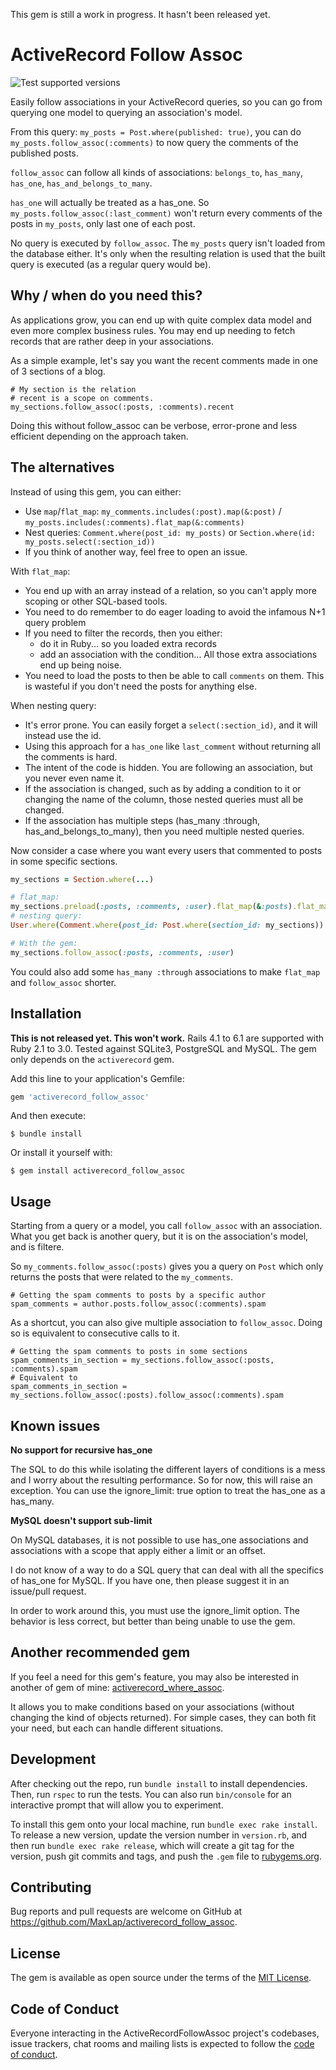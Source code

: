 This gem is still a work in progress. It hasn't been released yet.

# ActiveRecord Follow Assoc

![Test supported versions](https://github.com/MaxLap/activerecord_follow_assoc/workflows/Test%20supported%20versions/badge.svg)

Easily follow associations in your ActiveRecord queries, so you can go from querying one model to querying
an association's model.

From this query: `my_posts = Post.where(published: true)`, you can do
`my_posts.follow_assoc(:comments)` to now query the comments of the published posts.

`follow_assoc` can follow all kinds of associations: `belongs_to`, `has_many`, `has_one`, `has_and_belongs_to_many`.

`has_one` will actually be treated as a has_one. So `my_posts.follow_assoc(:last_comment)` won't return every
comments of the posts in `my_posts`, only last one of each post.

No query is executed by `follow_assoc`. The `my_posts` query isn't loaded from the database either. It's only when the
resulting relation is used that the built query is executed (as a regular query would be).

## Why / when do you need this?

As applications grow, you can end up with quite complex data model and even more complex business rules. You may end up
needing to fetch records that are rather deep in your associations.

As a simple example, let's say you want the recent comments made in one of 3 sections of a blog.

```
# My section is the relation
# recent is a scope on comments.
my_sections.follow_assoc(:posts, :comments).recent
```

Doing this without follow_assoc can be verbose, error-prone and less efficient depending on the approach taken.

## The alternatives

Instead of using this gem, you can either:
* Use `map`/`flat_map`: `my_comments.includes(:post).map(&:post)` / `my_posts.includes(:comments).flat_map(&:comments)`
* Nest queries: `Comment.where(post_id: my_posts)` or `Section.where(id: my_posts.select(:section_id))`
* If you think of another way, feel free to open an issue.

With `flat_map`:
* You end up with an array instead of a relation, so you can't apply more scoping or other SQL-based tools.
* You need to do remember to do eager loading to avoid the infamous N+1 query problem
* If you need to filter the records, then you either:
  * do it in Ruby... so you loaded extra records
  * add an association with the condition... All those extra associations end up being noise.
* You need to load the posts to then be able to call `comments` on them. This is wasteful if you don't need the posts for anything else.

When nesting query:
* It's error prone. You can easily forget a `select(:section_id)`, and it will instead use the id.
* Using this approach for a `has_one` like `last_comment` without returning all the comments is hard.
* The intent of the code is hidden. You are following an association, but you never even name it.
* If the association is changed, such as by adding a condition to it or changing the name of the column, those nested queries must all be changed.
* If the association has multiple steps (has_many :through, has_and_belongs_to_many), then you need multiple nested queries.


Now consider a case where you want every users that commented to posts in some specific sections.
```ruby
my_sections = Section.where(...)

# flat_map:
my_sections.preload(:posts, :comments, :user).flat_map(&:posts).flat_map(&:comments).map(&:user)
# nesting query:
User.where(Comment.where(post_id: Post.where(section_id: my_sections)).select(:user_id))

# With the gem:
my_sections.follow_assoc(:posts, :comments, :user)
```

You could also add some `has_many :through` associations to make `flat_map` and `follow_assoc` shorter.

## Installation

**This is not released yet. This won't work.**
Rails 4.1 to 6.1 are supported with Ruby 2.1 to 3.0. Tested against SQLite3, PostgreSQL and MySQL. The gem
only depends on the `activerecord` gem.

Add this line to your application's Gemfile:

```ruby
gem 'activerecord_follow_assoc'
```

And then execute:

    $ bundle install

Or install it yourself with:

    $ gem install activerecord_follow_assoc

## Usage

Starting from a query or a model, you call `follow_assoc` with an association. What you get back is another query,
but it is on the association's model, and is filtere.

So `my_comments.follow_assoc(:posts)` gives you a query on `Post` which only returns the posts that were 
related to the `my_comments`.

```
# Getting the spam comments to posts by a specific author
spam_comments = author.posts.follow_assoc(:comments).spam
```

As a shortcut, you can also give multiple association to `follow_assoc`. Doing so is equivalent to consecutive calls to it.
```
# Getting the spam comments to posts in some sections
spam_comments_in_section = my_sections.follow_assoc(:posts, :comments).spam
# Equivalent to
spam_comments_in_section = my_sections.follow_assoc(:posts).follow_assoc(:comments).spam
```

## Known issues

**No support for recursive has_one**

The SQL to do this while isolating the different layers of conditions is a mess and I worry about
the resulting performance. So for now, this will raise an exception. You can use the ignore_limit: true option
to treat the has_one as a has_many.

**MySQL doesn't support sub-limit**

On MySQL databases, it is not possible to use has_one associations and associations with a scope that apply either a limit or an offset.

I do not know of a way to do a SQL query that can deal with all the specifics of has_one for MySQL. If you have one, then please suggest it in an issue/pull request.

In order to work around this, you must use the ignore_limit option. The behavior is less correct, but better than being unable to use the gem.

## Another recommended gem

If you feel a need for this gem's feature, you may also be interested in another of gem of mine: [activerecord_where_assoc](https://github.com/MaxLap/activerecord_where_assoc).

It allows you to make conditions based on your associations (without changing the kind of objects returned). For simple cases, they can both fit your need, but each can handle different situations.

## Development

After checking out the repo, run `bundle install` to install dependencies. Then, run `rspec` to run the tests. You can also run `bin/console` for an interactive prompt that will allow you to experiment.

To install this gem onto your local machine, run `bundle exec rake install`. To release a new version, update the version number in `version.rb`, and then run `bundle exec rake release`, which will create a git tag for the version, push git commits and tags, and push the `.gem` file to [rubygems.org](https://rubygems.org).

## Contributing

Bug reports and pull requests are welcome on GitHub at https://github.com/MaxLap/activerecord_follow_assoc.


## License

The gem is available as open source under the terms of the [MIT License](https://opensource.org/licenses/MIT).

## Code of Conduct

Everyone interacting in the ActiveRecordFollowAssoc project's codebases, issue trackers, chat rooms and mailing lists is expected to follow the [code of conduct](https://github.com/MaxLap/activerecord_follow_assoc/blob/master/CODE_OF_CONDUCT.md).



